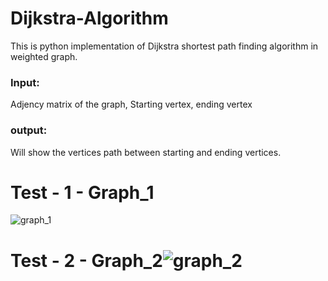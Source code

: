 # Dijkstra-Algorithm
This is python implementation of Dijkstra shortest path finding algorithm in weighted graph. 
### Input:
Adjency matrix of the graph, Starting vertex, ending vertex
### output: 
Will show the vertices path between starting and ending vertices. 

# Test - 1 - Graph_1
![graph_1](https://user-images.githubusercontent.com/64163517/162205644-d29f246d-f0ef-4e7d-850d-03a24360b577.jpeg)



# Test - 2 - Graph_2![graph_2](https://user-images.githubusercontent.com/64163517/162205618-d322786c-77d5-4bc1-8711-82192d65bc48.jpeg)
